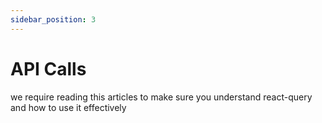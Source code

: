 ```yaml
---
sidebar_position: 3
---
```


# API Calls

we require reading this articles to make sure you understand react-query and how to use it effectively
